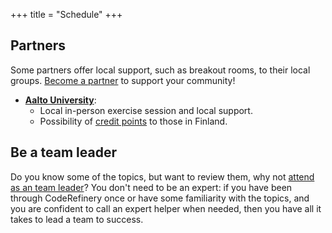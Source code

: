 +++
title = "Schedule"
+++

## Partners

Some partners offer local support, such as breakout rooms, to their local
groups. [Become a partner](https://coderefinery.org/organization/partners/) to
support your community!
- [**Aalto University**](https://scicomp.aalto.fi/):
  - Local in-person exercise session and local support.
  - Possibility of [credit points](certificates/) to those in Finland.


## Be a team leader

Do you know some of the topics, but want to review them, why not [attend as an
team leader](join/#volunteer-as-team-lead)?  You don't need to be an
expert: if you have been through CodeRefinery once or have some familiarity
with the topics, and you are confident to call an expert helper when needed,
then you have all it takes to lead a team to success.
